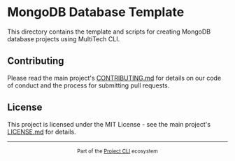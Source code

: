 # MongoDB Database Template

This directory contains the template and scripts for creating MongoDB database projects using MultiTech CLI.

## Contributing

Please read the main project's [CONTRIBUTING.md](../../CONTRIBUTING.md) for details on our code of conduct and the process for submitting pull requests.

## License

This project is licensed under the MIT License - see the main project's [LICENSE.md](../../LICENSE.md) for details. 

---

<div align="center">
  <sub>Part of the <a href="../../README.md">Project CLI</a> ecosystem</sub>
</div> 